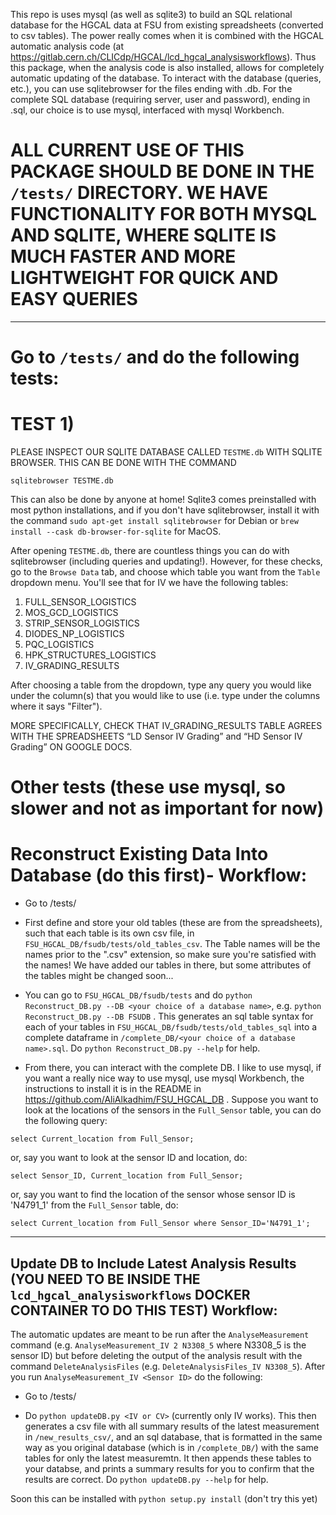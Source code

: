This repo is uses mysql (as well as sqlite3) to build an SQL relational database for the HGCAL data at FSU from existing spreadsheets (converted to csv tables). The power really comes when it is combined with the HGCAL automatic analysis code (at https://gitlab.cern.ch/CLICdp/HGCAL/lcd_hgcal_analysisworkflows). Thus this package, when the analysis code is also installed, allows for completely automatic updating of the database. To interact with the database (queries, etc.), you can use sqlitebrowser for the files ending with .db. For the complete SQL database (requiring server, user and password), ending in .sql, our choice is to use mysql, interfaced with mysql Workbench.

# ALL CURRENT USE OF THIS PACKAGE SHOULD BE DONE IN THE `/tests/` DIRECTORY. WE HAVE FUNCTIONALITY FOR BOTH MYSQL AND SQLITE, WHERE SQLITE IS MUCH FASTER AND MORE LIGHTWEIGHT FOR QUICK AND EASY QUERIES

----------
# Go to `/tests/` and do the following tests:

# TEST 1) 

PLEASE INSPECT OUR SQLITE DATABASE CALLED `TESTME.db` WITH SQLITE BROWSER. THIS CAN BE DONE WITH THE COMMAND

`sqlitebrowser TESTME.db `

This can also be done by anyone at home! Sqlite3 comes preinstalled with most python installations, and if you don't have sqlitebrowser, install it with the command
`sudo apt-get install sqlitebrowser` for Debian or `brew install --cask db-browser-for-sqlite` for MacOS.

After opening `TESTME.db`, there are countless things you can do with sqlitebrowser (including queries and updating!). However, for these checks, go to the `Browse Data` tab, and choose which table you want from the `Table` dropdown menu. You'll see that for IV we have the following tables:
1) FULL_SENSOR_LOGISTICS <br>
2) MOS_GCD_LOGISTICS <br>
3) STRIP_SENSOR_LOGISTICS <br>
4) DIODES_NP_LOGISTICS <br>
5) PQC_LOGISTICS <br>
6) HPK_STRUCTURES_LOGISTICS
7) IV_GRADING_RESULTS

After choosing a table from the dropdown, type any query you would like under the column(s) that you would like to use (i.e. type under the columns where it says "Filter").

MORE SPECIFICALLY, CHECK THAT IV_GRADING_RESULTS TABLE AGREES WITH THE SPREADSHEETS “LD Sensor IV Grading” and “HD Sensor IV Grading” ON GOOGLE DOCS. 









# Other tests (these use mysql, so slower and not as important for now)

# Reconstruct Existing Data Into Database (do this first)- Workflow: 
* Go to /tests/

* First define and store your old tables (these are from the spreadsheets), such that each table is its own csv file, in `FSU_HGCAL_DB/fsudb/tests/old_tables_csv`. The Table names will be the names prior to the ".csv" extension, so make sure you're satisfied with the names! We have added our tables in there, but some attributes of the tables might be changed soon...

* You can go to `FSU_HGCAL_DB/fsudb/tests` and do `python Reconstruct_DB.py --DB <your choice of a database name>`, e.g. `python Reconstruct_DB.py --DB FSUDB` . This generates an sql table syntax for each of your tables in `FSU_HGCAL_DB/fsudb/tests/old_tables_sql` into a complete dataframe in `/complete_DB/<your choice of a database name>.sql`. Do `python Reconstruct_DB.py --help` for help.

* From there, you can interact with the complete DB. I like to use mysql, if you want a really nice way to use mysql, use mysql Workbench, the instructions to install it is in the README in https://github.com/AliAlkadhim/FSU_HGCAL_DB . Suppose you want to look at the locations of the sensors in the `Full_Sensor` table, you can do the following query: 

`select Current_location from Full_Sensor;`
 
 or, say you want to look at the sensor ID and location, do:

`select Sensor_ID, Current_location from Full_Sensor;`

or, say you want to find the location of the sensor whose sensor ID is 'N4791_1' from the `Full_Sensor` table, do:

`select Current_location from Full_Sensor where Sensor_ID='N4791_1';`


------------
## Update DB to Include Latest Analysis Results (YOU NEED TO BE INSIDE THE `lcd_hgcal_analysisworkflows` DOCKER CONTAINER TO DO THIS TEST) Workflow:
The automatic updates are meant to be run after the `AnalyseMeasurement` command (e.g. `AnalyseMeasurement_IV 2 N3308_5` where N3308_5 is the sensor ID) but before deleting the output of the analysis result with the command `DeleteAnalysisFiles` (e.g. `DeleteAnalysisFiles_IV N3308_5`). After you run `AnalyseMeasurement_IV <Sensor ID>` do the following:


* Go to /tests/

* Do `python updateDB.py <IV or CV>` (currently only IV works). This then generates a csv file with all summary results of the latest measurement in `/new_results_csv/`, and an sql database, that is formatted in the same way as you original database (which is in `/complete_DB/`) with the same tables for only the latest measuremtn. It then appends these tables to your databse, and prints a summary results for you to confirm that the results are correct. Do `python updateDB.py --help` for help.


Soon this can be installed with `python setup.py install` (don't try this yet)
